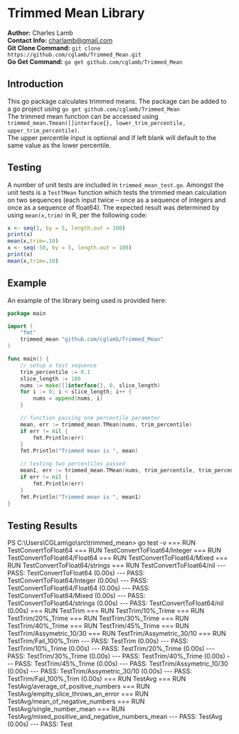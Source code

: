 # Trimmed Mean Library
**Author:** Charles Lamb  
**Contact Info:** charlamb@gmail.com  
**Git Clone Command:** `git clone https://github.com/cglamb/Trimmed_Mean.git`  
**Go Get Command:** `go get github.com/cglamb/Trimmed_Mean`

## Introduction
This go package calculates trimmed means. The package can be added to a go project using `go get github.com/cglamb/Trimmed_Mean`  
The trimmed mean function can be accessed using `trimmed_mean.Tmean([]interface{}, lower_trim_percentile, upper_trim_percentile)`.  
The upper percentile input is optional and if left blank will default to the same value as the lower percentile.

## Testing
A number of unit tests are included in `trimmed_mean_test.go`. Amongst the unit tests is a `TestTMean` function which tests the trimmed mean calculation on two sequences (each input twice – once as a sequence of integers and once as a sequence of float64). The expected result was determined by using `mean(x,trim)` in R, per the following code:

```r
x <- seq(1, by = 5, length.out = 100)
print(x)
mean(x,trim=.10)
x <- seq(-50, by = 5, length.out = 100)
print(x)
mean(x,trim=.10)
```

## Example

An example of the library being used is provided here:

```go
package main

import (
    "fmt"
    trimmed_mean "github.com/cglamb/Trimmed_Mean"
)

func main() {
    // setup a test sequence
    trim_percentile := 0.1
    slice_length := 100
    nums := make([]interface{}, 0, slice_length)
    for i := 0; i < slice_length; i++ {
        nums = append(nums, i)
    }

    // function passing one percentile parameter
    mean, err := trimmed_mean.TMean(nums, trim_percentile)
    if err != nil {
        fmt.Println(err)
    }
    fmt.Println("Trimmed mean is ", mean)

    // testing two percentiles passed
    mean1, err := trimmed_mean.TMean(nums, trim_percentile, trim_percentile)
    if err != nil {
        fmt.Println(err)
    }
    fmt.Println("Trimmed mean is ", mean1)
}
```
## Testing Results

PS C:\Users\CGLam\go\src\trimmed_mean> go test -v
=== RUN   TestConvertToFloat64
=== RUN   TestConvertToFloat64/Integer
=== RUN   TestConvertToFloat64/Float64
=== RUN   TestConvertToFloat64/Mixed
=== RUN   TestConvertToFloat64/strings
=== RUN   TestConvertToFloat64/nil
--- PASS: TestConvertToFloat64 (0.00s)
    --- PASS: TestConvertToFloat64/Integer (0.00s)
    --- PASS: TestConvertToFloat64/Float64 (0.00s)
    --- PASS: TestConvertToFloat64/Mixed (0.00s)
    --- PASS: TestConvertToFloat64/strings (0.00s)
    --- PASS: TestConvertToFloat64/nil (0.00s)
=== RUN   TestTrim
=== RUN   TestTrim/10%_Trime
=== RUN   TestTrim/20%_Trime
=== RUN   TestTrim/30%_Trime
=== RUN   TestTrim/40%_Trime
=== RUN   TestTrim/45%_Trime
=== RUN   TestTrim/Assymetric_10/30
=== RUN   TestTrim/Assymetric_30/10
=== RUN   TestTrim/Fail_100%_Trim
--- PASS: TestTrim (0.00s)
    --- PASS: TestTrim/10%_Trime (0.00s)
    --- PASS: TestTrim/20%_Trime (0.00s)
    --- PASS: TestTrim/30%_Trime (0.00s)
    --- PASS: TestTrim/40%_Trime (0.00s)
    --- PASS: TestTrim/45%_Trime (0.00s)
    --- PASS: TestTrim/Assymetric_10/30 (0.00s)
    --- PASS: TestTrim/Assymetric_30/10 (0.00s)
    --- PASS: TestTrim/Fail_100%_Trim (0.00s)
=== RUN   TestAvg
=== RUN   TestAvg/average_of_positive_numbers
=== RUN   TestAvg/emplty_slice_throws_an_error
=== RUN   TestAvg/mean_of_negative_numbers
=== RUN   TestAvg/single_number_mean
=== RUN   TestAvg/mixed_positive_and_negative_numbers_mean
--- PASS: TestAvg (0.00s)
    --- PASS: Test
